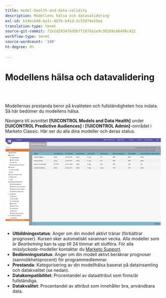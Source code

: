 ```yaml
---
title: model-health-and-data-validity
description: Modellens hälsa och datavalidering
exl-id: b14ec648-be1c-467b-b41d-2c53d74e25ea
translation-type: tm+mt
source-git-commit: 72e1d29347bd5b77107da1e9c30169cb6490c432
workflow-type: tm+mt
source-wordcount: '149'
ht-degree: 0%

---
```


# Modellens hälsa och datavalidering

<br> 

Modellernas prestanda beror på kvaliteten och fullständigheten hos indata. Så här bedömer du modellens hälsa.

Navigera till avsnittet **[!UICONTROL Models and Data Health]** under **[!UICONTROL Predictive Audiences]** i **[!UICONTROL Admin]**-området i Marketo Classic. Här ser du alla dina modeller och deras status.

![Bild ett](/help/sky/assets/predictive-audiences/model-health-and-data-validity/model-health-and-data-validity-1.png)

* **Utbildningsstatus**: Anger om din modell aktivt tränar (förbättrar prognoser). Kursen sker automatiskt varannan vecka. Alla modeller som är _Bearbetning_ kan ta upp till 24 timmar att slutföra. För alla _misslyckade_-modeller kontaktar du [Marketo Support](https://nation.marketo.com/t5/Support/ct-p/Support).
* **Bedömningsstatus**: Anger om din modell aktivt beräknar prognoser (sannolikhetsprocent) för programmedlemmar.
* **Prestanda**: Kategorisering av din modellhälsa baserat på datainsamling och datakvalitet (se nedan).
* **Datakompatibilitet**: Procentandel av dataattribut som finns/är fullständiga.
* **Datakvalitet**: Procentandel av attribut som innehåller bra, användbara data.
